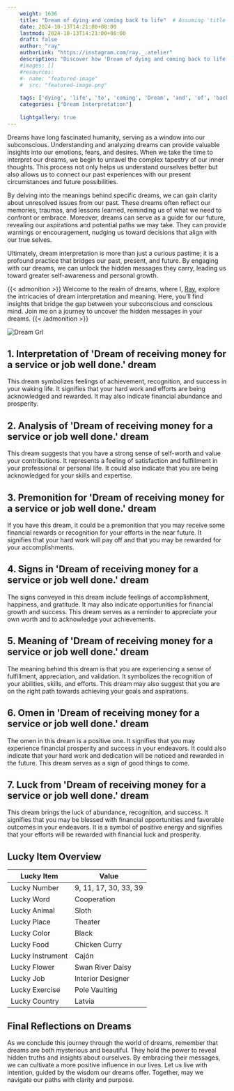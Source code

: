 ```yaml
---
    weight: 1636
    title: "Dream of dying and coming back to life"  # Assuming 'title' column exists
    date: 2024-10-13T14:21:00+08:00
    lastmod: 2024-10-13T14:21:00+08:00
    draft: false
    author: "ray"
    authorLink: "https://instagram.com/ray._.atelier"
    description: "Discover how 'Dream of dying and coming back to life' can interpret your future and uncover its significant meanings in your life."
    #images: []
    #resources:
    #- name: "featured-image"
    #  src: "featured-image.png"
    
    tags: ['dying', 'life', 'to', 'coming', 'Dream', 'and', 'of', 'back']
    categories: ["Dream Interpretation"]
    
    lightgallery: true
---
```

    
Dreams have long fascinated humanity, serving as a window into our subconscious. Understanding and analyzing dreams can provide valuable insights into our emotions, fears, and desires. When we take the time to interpret our dreams, we begin to unravel the complex tapestry of our inner thoughts. This process not only helps us understand ourselves better but also allows us to connect our past experiences with our present circumstances and future possibilities.

By delving into the meanings behind specific dreams, we can gain clarity about unresolved issues from our past. These dreams often reflect our memories, traumas, and lessons learned, reminding us of what we need to confront or embrace. Moreover, dreams can serve as a guide for our future, revealing our aspirations and potential paths we may take. They can provide warnings or encouragement, nudging us toward decisions that align with our true selves.

Ultimately, dream interpretation is more than just a curious pastime; it is a profound practice that bridges our past, present, and future. By engaging with our dreams, we can unlock the hidden messages they carry, leading us toward greater self-awareness and personal growth.

{{< admonition >}}
Welcome to the realm of dreams, where I, [Ray](https://instagram.com/ray._.atelier), explore the intricacies of dream interpretation and meaning. Here, you’ll find insights that bridge the gap between your subconscious and conscious mind. Join me on a journey to uncover the hidden messages in your dreams.
{{< /admonition >}}

![Dream Grl](https://cdn.pixabay.com/photo/2017/11/02/03/35/gothic-2910057_1280.jpg "Dream Grl")

## 1. Interpretation of 'Dream of receiving money for a service or job well done.' dream
 This dream symbolizes feelings of achievement, recognition, and success in your waking life. It signifies that your hard work and efforts are being acknowledged and rewarded. It may also indicate financial abundance and prosperity.

## 2. Analysis of 'Dream of receiving money for a service or job well done.' dream
 This dream suggests that you have a strong sense of self-worth and value your contributions. It represents a feeling of satisfaction and fulfillment in your professional or personal life. It could also indicate that you are being acknowledged for your skills and expertise.

## 3. Premonition for 'Dream of receiving money for a service or job well done.' dream
 If you have this dream, it could be a premonition that you may receive some financial rewards or recognition for your efforts in the near future. It signifies that your hard work will pay off and that you may be rewarded for your accomplishments.

## 4. Signs in 'Dream of receiving money for a service or job well done.' dream
 The signs conveyed in this dream include feelings of accomplishment, happiness, and gratitude. It may also indicate opportunities for financial growth and success. This dream serves as a reminder to appreciate your own worth and to acknowledge your achievements.

## 5. Meaning of 'Dream of receiving money for a service or job well done.' dream
 The meaning behind this dream is that you are experiencing a sense of fulfillment, appreciation, and validation. It symbolizes the recognition of your abilities, skills, and efforts. This dream may also suggest that you are on the right path towards achieving your goals and aspirations.

## 6. Omen in 'Dream of receiving money for a service or job well done.' dream
 The omen in this dream is a positive one. It signifies that you may experience financial prosperity and success in your endeavors. It could also indicate that your hard work and dedication will be noticed and rewarded in the future. This dream serves as a sign of good things to come.

## 7. Luck from 'Dream of receiving money for a service or job well done.' dream
 This dream brings the luck of abundance, recognition, and success. It signifies that you may be blessed with financial opportunities and favorable outcomes in your endeavors. It is a symbol of positive energy and signifies that your efforts will be rewarded with financial luck and prosperity.

## Lucky Item Overview
| Lucky Item          | Value              |
|---------------|--------------------|
| Lucky Number        | 9, 11, 17, 30, 33, 39  |
| Lucky Word          | Cooperation |
| Lucky Animal        | Sloth |
| Lucky Place         | Theater     |
| Lucky Color         | Black     |
| Lucky Food          | Chicken Curry      |
| Lucky Instrument    | Cajón |
| Lucky Flower        | Swan River Daisy    |
| Lucky Job           | Interior Designer       |
| Lucky Exercise      | Pole Vaulting  |
| Lucky Country       | Latvia    |


##  Final Reflections on Dreams

As we conclude this journey through the world of dreams, remember that dreams are both mysterious and beautiful. They hold the power to reveal hidden truths and insights about ourselves. By embracing their messages, we can cultivate a more positive influence in our lives. Let us live with intention, guided by the wisdom our dreams offer. Together, may we navigate our paths with clarity and purpose.
